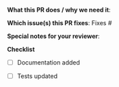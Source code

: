 <!--  Thanks for sending a pull request!  Before submitting:

1. Read our CONTRIBUTING.md guide
2. Name your PR as `<Feature Area>: Describe your change`
3. Rebase your PR if it gets out of sync with master
4. If changing the Helm chart, please ensure the chart version is increased per semantic versioning (https://semver.org)
-->

**What this PR does / why we need it**:

**Which issue(s) this PR fixes**:
Fixes #<issue number>

**Special notes for your reviewer**:

**Checklist**
- [ ] Documentation added
- [ ] Tests updated

